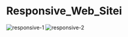 # Responsive_Web_Sitei
![responsive-1](https://user-images.githubusercontent.com/116516795/201720578-e67c7aaa-e66b-455b-a97c-69cc9ee97648.png)
![responsive-2](https://user-images.githubusercontent.com/116516795/201721099-e9eb0304-5a47-4d7e-a186-4c3b0524ffd3.png)
